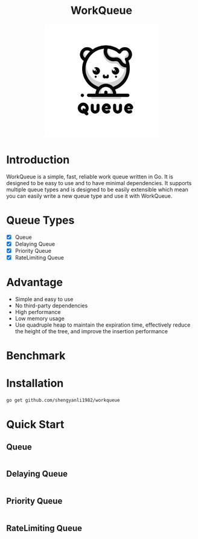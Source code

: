 <div align="center">
	<h1>WorkQueue</h1>
	<img src="assets/logo.png" alt="logo" width="300px">
</div>

# Introduction

WorkQueue is a simple, fast, reliable work queue written in Go. It is designed to be easy to use and to have minimal dependencies. It supports multiple queue types and is designed to be easily extensible which mean you can easily write a new queue type and use it with WorkQueue.

# Queue Types

-   [x] Queue
-   [x] Delaying Queue
-   [x] Priority Queue
-   [x] RateLimiting Queue

# Advantage

-   Simple and easy to use
-   No third-party dependencies
-   High performance
-   Low memory usage
-   Use quadruple heap to maintain the expiration time, effectively reduce the height of the tree, and improve the insertion performance

# Benchmark

# Installation

```bash
go get github.com/shengyanli1982/workqueue
```

# Quick Start

## Queue

```go

```

## Delaying Queue

```go

```

## Priority Queue

```go

```

## RateLimiting Queue

```go

```
